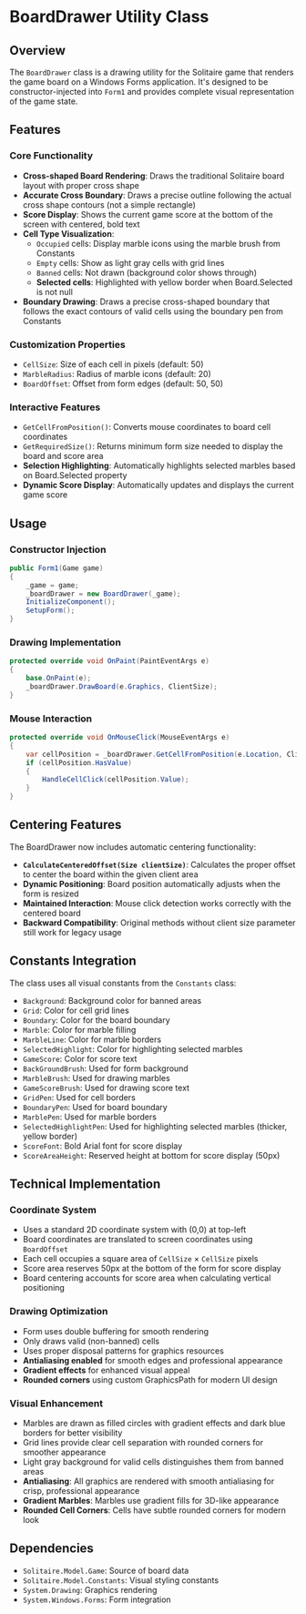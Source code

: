 # BoardDrawer Utility Class

## Overview
The `BoardDrawer` class is a drawing utility for the Solitaire game that renders the game board on a Windows Forms application. It's designed to be constructor-injected into `Form1` and provides complete visual representation of the game state.

## Features

### Core Functionality
- **Cross-shaped Board Rendering**: Draws the traditional Solitaire board layout with proper cross shape
- **Accurate Cross Boundary**: Draws a precise outline following the actual cross shape contours (not a simple rectangle)
- **Score Display**: Shows the current game score at the bottom of the screen with centered, bold text
- **Cell Type Visualization**:
  - `Occupied` cells: Display marble icons using the marble brush from Constants
  - `Empty` cells: Show as light gray cells with grid lines
  - `Banned` cells: Not drawn (background color shows through)
  - **Selected cells**: Highlighted with yellow border when Board.Selected is not null
- **Boundary Drawing**: Draws a precise cross-shaped boundary that follows the exact contours of valid cells using the boundary pen from Constants

### Customization Properties
- `CellSize`: Size of each cell in pixels (default: 50)
- `MarbleRadius`: Radius of marble icons (default: 20)
- `BoardOffset`: Offset from form edges (default: 50, 50)

### Interactive Features
- `GetCellFromPosition()`: Converts mouse coordinates to board cell coordinates
- `GetRequiredSize()`: Returns minimum form size needed to display the board and score area
- **Selection Highlighting**: Automatically highlights selected marbles based on Board.Selected property
- **Dynamic Score Display**: Automatically updates and displays the current game score

## Usage

### Constructor Injection
```csharp
public Form1(Game game)
{
    _game = game;
    _boardDrawer = new BoardDrawer(_game);
    InitializeComponent();
    SetupForm();
}
```

### Drawing Implementation
```csharp
protected override void OnPaint(PaintEventArgs e)
{
    base.OnPaint(e);
    _boardDrawer.DrawBoard(e.Graphics, ClientSize);
}
```

### Mouse Interaction
```csharp
protected override void OnMouseClick(MouseEventArgs e)
{
    var cellPosition = _boardDrawer.GetCellFromPosition(e.Location, ClientSize);
    if (cellPosition.HasValue)
    {
        HandleCellClick(cellPosition.Value);
    }
}
```

## Centering Features
The BoardDrawer now includes automatic centering functionality:
- **`CalculateCenteredOffset(Size clientSize)`**: Calculates the proper offset to center the board within the given client area
- **Dynamic Positioning**: Board position automatically adjusts when the form is resized
- **Maintained Interaction**: Mouse click detection works correctly with the centered board
- **Backward Compatibility**: Original methods without client size parameter still work for legacy usage

## Constants Integration
The class uses all visual constants from the `Constants` class:
- `Background`: Background color for banned areas
- `Grid`: Color for cell grid lines
- `Boundary`: Color for the board boundary
- `Marble`: Color for marble filling
- `MarbleLine`: Color for marble borders
- `SelectedHighlight`: Color for highlighting selected marbles
- `GameScore`: Color for score text
- `BackGroundBrush`: Used for form background
- `MarbleBrush`: Used for drawing marbles
- `GameScoreBrush`: Used for drawing score text
- `GridPen`: Used for cell borders
- `BoundaryPen`: Used for board boundary
- `MarblePen`: Used for marble borders
- `SelectedHighlightPen`: Used for highlighting selected marbles (thicker, yellow border)
- `ScoreFont`: Bold Arial font for score display
- `ScoreAreaHeight`: Reserved height at bottom for score display (50px)

## Technical Implementation

### Coordinate System
- Uses a standard 2D coordinate system with (0,0) at top-left
- Board coordinates are translated to screen coordinates using `BoardOffset`
- Each cell occupies a square area of `CellSize` × `CellSize` pixels
- Score area reserves 50px at the bottom of the form for score display
- Board centering accounts for score area when calculating vertical positioning

### Drawing Optimization
- Form uses double buffering for smooth rendering
- Only draws valid (non-banned) cells
- Uses proper disposal patterns for graphics resources
- **Antialiasing enabled** for smooth edges and professional appearance
- **Gradient effects** for enhanced visual appeal
- **Rounded corners** using custom GraphicsPath for modern UI design

### Visual Enhancement
- Marbles are drawn as filled circles with gradient effects and dark blue borders for better visibility
- Grid lines provide clear cell separation with rounded corners for smoother appearance
- Light gray background for valid cells distinguishes them from banned areas
- **Antialiasing**: All graphics are rendered with smooth antialiasing for crisp, professional appearance
- **Gradient Marbles**: Marbles use gradient fills for 3D-like appearance
- **Rounded Cell Corners**: Cells have subtle rounded corners for modern look

## Dependencies
- `Solitaire.Model.Game`: Source of board data
- `Solitaire.Model.Constants`: Visual styling constants
- `System.Drawing`: Graphics rendering
- `System.Windows.Forms`: Form integration
